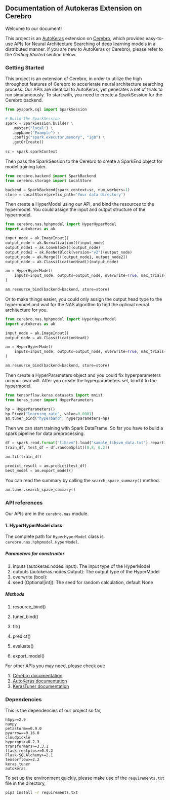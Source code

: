 ## Documentation of Autokeras Extension on Cerebro

Welcome to our document! 

This project is an [AutoKeras](https://autokeras.com/) extension on [Cerebro](https://adalabucsd.github.io/cerebro-system/), 
which provides easy-to-use APIs for Neural Architecture Searching of deep learning models in a distributed manner. 
If you are new to AutoKeras or Cerebro), please refer to the _Getting Started_ section below.

### Getting Started

This project is an extension of Cerebro, in order to utilize the high throughput features of Cerebro to accerlerate neural
architecture searching process. Our APIs are identical to AutoKeras, yet generates a set of trials to run simutaneously.
To start with, you need to create a SparkSession for the Cerebro backend.  

```python
from pyspark.sql import SparkSession

# Build the SparkSession
spark = SparkSession.builder \
   .master("local") \
   .appName("Example") \
   .config("spark.executor.memory", "1gb") \
   .getOrCreate()
   
sc = spark.sparkContext
```

Then pass the SparkSession to the Cerebro to create a SparkEnd object for model training later.

```python
from cerebro.backend import SparkBackend
from cerebro.storage import LocalStore

backend = SparkBackend(spark_context=sc, num_workers=1)
store = LocalStore(prefix_path='Your data directory')
```

Then create a HyperModel using our API, and bind the resources to the hypermodel. You could assign the input and output
structure of the hypermodel.

```python
from cerebro.nas.hphpmodel import HyperHyperModel
import autokeras as ak

input_node = ak.ImageInput()
output_node = ak.Normalization()(input_node)
output_node1 = ak.ConvBlock()(output_node)
output_node2 = ak.ResNetBlock(version="v2")(output_node)
output_node = ak.Merge()([output_node1, output_node2])
output_node = ak.ClassificationHead()(output_node)

am = HyperHyperModel(
    inputs=input_node, outputs=output_node, overwrite=True, max_trials=1000
)

am.resource_bind(backend=backend, store=store)
```

Or to make things easier, you could only assign the output head type to the hypermodel and wait for the NAS algorithm to 
find the optimal neural architecture for you.

```python
from cerebro.nas.hphpmodel import HyperHyperModel
import autokeras as ak

input_node = ak.ImageInput()
output_node = ak.ClassificationHead()

am = HyperHyperModel(
    inputs=input_node, outputs=output_node, overwrite=True, max_trials=1000
)

am.resource_bind(backend=backend, store=store)
```

Then create a HyperParameters object and you could fix hyperparameters on your own will. After you create the 
hyperparameters set, bind it to the hypermodel.

```python
from tensorflow.keras.datasets import mnist
from keras_tuner import HyperParameters

hp = HyperParameters()
hp.Fixed("learning_rate", value=0.0001)
am.tuner_bind("hyperband", hyperparameters=hp)
```

Then we can start training with Spark DataFrame. So far you have to build a spark pipeline for data preprocessing.

```python
df = spark.read.format("libsvm").load("sample_libsvm_data.txt").repartition(8)
train_df, test_df = df.randomSplit([0.8, 0.2])

am.fit(train_df)

predict_result = am.predict(test_df)
best_model = am.export_model()
```

You can read the summary by calling the `search_space_summary()` method.

```python
am.tuner.search_space_summary()
```


### API references

Our APIs are in the `cerebro.nas` module.

#### 1. HyperHyperModel class

The complete path for `HyperHyperModel` class is `cerebro.nas.hphpmodel.HyperModel`.

##### Parameters for constructor
1. inputs (autokeras.nodes.Input): The input type of the HyperModel
2. outputs (autokeras.nodes.Output): The output type of the HyperModel
3. overwrite (bool): 
4. seed (Optional[int]): The seed for random calculation, default None

##### Methods

1. resource_bind()

2. tuner_bind()

3. fit()

4. predict()

5. evaluate()

6. export_model()


For other APIs you may need, please check out:

1. [Cerebro documentation](https://adalabucsd.github.io/cerebro-system/quick_start.html)
2. [AutoKeras documentation](https://autokeras.com/image_classifier/)
3. [KerasTuner documentation](https://keras.io/api/keras_tuner/)


### Dependencies

This is the dependencies of our project so far, 

```
h5py>=2.9
numpy
petastorm==0.9.0
pyarrow==0.16.0
cloudpickle
hyperopt>=0.2.3
transformers>=3.3.1
flask-restplus>=0.9.2
Flask-SQLAlchemy>=2.1
tensorflow>=2.2
keras_tuner
autokeras
```

To set up the environment quickly, please make use of the `requirements.txt` file in the directory,

```bash
pip3 install -r requirements.txt
```
